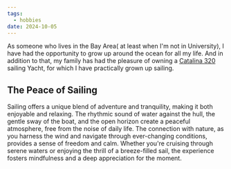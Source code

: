 ```yaml
---
tags:
  - hobbies
date: 2024-10-05
---
```


As someone who lives in the Bay Area( at least when I'm not in University), I have had the opportunity to grow up around the ocean for all my life. And in addition to that, my family has had the pleasure of owning a [Catalina 320](https://en.wikipedia.org/wiki/Catalina_320) sailing Yacht, for which I have practically grown up sailing.

## The Peace of Sailing

Sailing offers a unique blend of adventure and tranquility, making it both enjoyable and relaxing. The rhythmic sound of water against the hull, the gentle sway of the boat, and the open horizon create a peaceful atmosphere, free from the noise of daily life. The connection with nature, as you harness the wind and navigate through ever-changing conditions, provides a sense of freedom and calm. Whether you're cruising through serene waters or enjoying the thrill of a breeze-filled sail, the experience fosters mindfulness and a deep appreciation for the moment.

